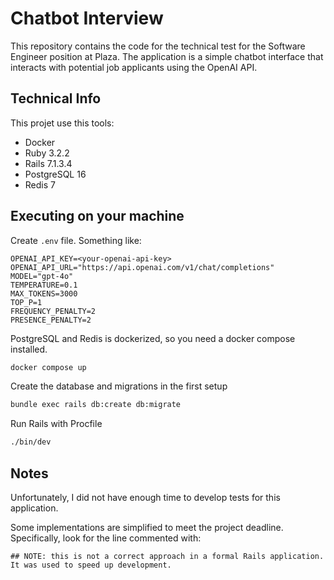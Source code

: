 # Chatbot Interview

This repository contains the code for the technical test for the Software Engineer position at Plaza.
The application is a simple chatbot interface that interacts with potential job applicants using the OpenAI API.

## Technical Info
This projet use this tools:
- Docker
- Ruby 3.2.2
- Rails 7.1.3.4
- PostgreSQL 16
- Redis 7

## Executing on your machine

Create `.env` file. Something like:
```
OPENAI_API_KEY=<your-openai-api-key>
OPENAI_API_URL="https://api.openai.com/v1/chat/completions"
MODEL="gpt-4o"
TEMPERATURE=0.1
MAX_TOKENS=3000
TOP_P=1
FREQUENCY_PENALTY=2
PRESENCE_PENALTY=2
```

PostgreSQL and Redis is dockerized, so you need a docker compose installed. 
```sh
docker compose up
```

Create the database and migrations in the first setup
```sh
bundle exec rails db:create db:migrate
```

Run Rails with Procfile
```sh
./bin/dev
```

## Notes
Unfortunately, I did not have enough time to develop tests for this application.

Some implementations are simplified to meet the project deadline. Specifically, look for the line commented with:
```
## NOTE: this is not a correct approach in a formal Rails application. It was used to speed up development.
```
